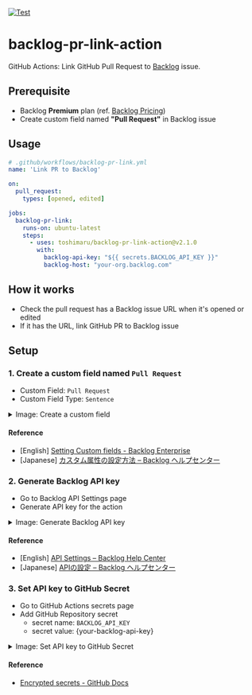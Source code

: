 [![Test](https://github.com/toshimaru/backlog-pr-link-action/actions/workflows/test.yml/badge.svg)](https://github.com/toshimaru/backlog-pr-link-action/actions/workflows/test.yml)

# backlog-pr-link-action

GitHub Actions: Link GitHub Pull Request to [Backlog](https://backlog.com/) issue.

## Prerequisite

- Backlog **Premium** plan (ref. [Backlog Pricing](https://backlog.com/pricing/))
- Create custom field named **"Pull Request"** in Backlog issue

## Usage

```yml
# .github/workflows/backlog-pr-link.yml
name: 'Link PR to Backlog'

on:
  pull_request:
    types: [opened, edited]

jobs:
  backlog-pr-link:
    runs-on: ubuntu-latest
    steps:
      - uses: toshimaru/backlog-pr-link-action@v2.1.0
        with:
          backlog-api-key: "${{ secrets.BACKLOG_API_KEY }}"
          backlog-host: "your-org.backlog.com"
```

## How it works

- Check the pull request has a Backlog issue URL when it's opened or edited
- If it has the URL, link GitHub PR to Backlog issue

## Setup

### 1. Create a custom field named `Pull Request`

- Custom Field: `Pull Request`
- Custom Field Type: `Sentence`

<details>
  <summary>Image: Create a custom field</summary>

![create custom field](https://user-images.githubusercontent.com/803398/93299287-c5913280-f82f-11ea-8e88-6d535390b4d3.png)

</details>

#### Reference

- [English] [Setting Custom fields - Backlog Enterprise](https://backlog.com/enterprise-help/usersguide/custom-field/userguide1099/)
- [Japanese] [カスタム属性の設定方法 – Backlog ヘルプセンター](https://support-ja.backlog.com/hc/ja/articles/360035640274-%E3%82%AB%E3%82%B9%E3%82%BF%E3%83%A0%E5%B1%9E%E6%80%A7%E3%81%AE%E8%A8%AD%E5%AE%9A%E6%96%B9%E6%B3%95)

### 2. Generate Backlog API key

- Go to Backlog API Settings page
- Generate API key for the action

<details>
  <summary>Image: Generate Backlog API key</summary>

![generate backlog api key](https://user-images.githubusercontent.com/803398/94165479-3b973880-fec5-11ea-915d-733d0de6631f.png)

</details>

#### Reference

- [English] [API Settings – Backlog Help Center](https://support.backlog.com/hc/en-us/articles/115015420567-API-Settings)
- [Japanese] [APIの設定 – Backlog ヘルプセンター](https://support-ja.backlog.com/hc/ja/articles/360035641754)

### 3. Set API key to GitHub Secret

- Go to GitHub Actions secrets page
- Add GitHub Repository secret
  - secret name: `BACKLOG_API_KEY`
  - secret value: {your-backlog-api-key}

<details>
  <summary>Image: Set API key to GitHub Secret</summary>

![GitHub Repository secret](https://user-images.githubusercontent.com/803398/161873040-5e54361a-6498-4866-9562-b23151aa3666.png)

</details>

#### Reference

- [Encrypted secrets - GitHub Docs](https://docs.github.com/en/actions/reference/encrypted-secrets)

